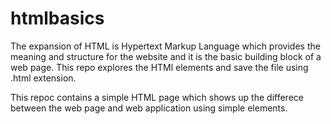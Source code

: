 # htmlbasics
The expansion of HTML is Hypertext Markup Language which provides the meaning 
and structure for the website and it is the basic building block of a web page.
This repo explores the HTMl elements and save the file using .html extension.

This repoc contains a simple HTML page which shows up the differece between the web page and web application using simple elements.
